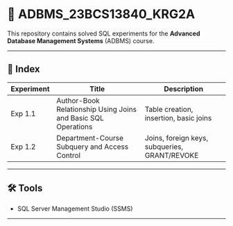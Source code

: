 # 📘 ADBMS_23BCS13840_KRG2A

This repository contains solved SQL experiments for the **Advanced Database Management Systems** (ADBMS) course.

---

## 📂 Index

| Experiment | Title                                                            | Description                                 |
|------------|------------------------------------------------------------------|---------------------------------------------|
| Exp 1.1    | Author-Book Relationship Using Joins and Basic SQL Operations    | Table creation, insertion, basic joins      |
| Exp 1.2    | Department-Course Subquery and Access Control                    | Joins, foreign keys, subqueries, GRANT/REVOKE |

---

## 🛠️ Tools

- SQL Server Management Studio (SSMS)  

---



